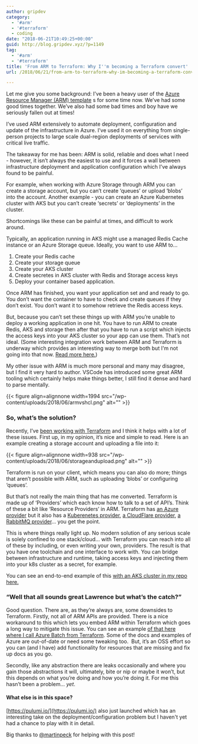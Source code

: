 ```yaml
---
author: gripdev
category:
  - '#arm'
  - '#terraform'
  - coding
date: "2018-06-21T10:49:25+00:00"
guid: http://blog.gripdev.xyz/?p=1149
tag:
  - '#arm'
  - '#terraform'
title: 'From ARM to Terraform: Why I''m becoming a Terraform convert'
url: /2018/06/21/from-arm-to-terraform-why-im-becoming-a-terraform-convert/

---
```

Let me give you some background: I’ve been a heavy user of the [Azure Resource Manager (ARM) template](https://docs.microsoft.com/en-us/azure/azure-resource-manager/resource-group-overview) s for some time now. We’ve had some good times together. We’ve also had some bad times and boy have we seriously fallen out at times!

I’ve used ARM extensively to automate deployment, configuration and update of the infrastructure in Azure. I’ve used it on everything from single-person projects to large scale dual-region deployments of services with critical live traffic.

The takeaway for me has been: ARM is solid, reliable and does what I need - however, it isn’t always the easiest to use and it forces a wall between infrastructure deployment and application configuration which I’ve always found to be painful.

For example, when working with Azure Storage through ARM you can create a storage account, but you can’t create ‘queues’ or upload ‘blobs’ into the account. Another example - you can create an Azure Kubernetes cluster with AKS but you can’t create ‘secrets’ or ‘deployments’ in the cluster.

Shortcomings like these can be painful at times, and difficult to work around.

Typically, an application running in AKS might use a managed Redis Cache instance or an Azure Storage queue. Ideally, you want to use ARM to…

1. Create your Redis cache
1. Create your storage queue
1. Create your AKS cluster
1. Create secretes in AKS cluster with Redis and Storage access keys
1. Deploy your container based application.

Once ARM has finished, you want your application set and and ready to go. You don’t want the container to have to check and create queues if they don’t exist. You don’t want it to somehow retrieve the Redis access keys.

But, because you can’t set these things up with ARM you’re unable to deploy a working application in one hit. You have to run ARM to create Redis, AKS and storage then after that you have to run a script which injects the access keys into your AKS cluster so your app can use them. That’s not ideal. (Some interesting integration work between ARM and Terraform is underway which provides an interesting way to merge both but I'm not going into that now. [Read more here.](https://azure.microsoft.com/en-us/blog/introducing-the-azure-terraform-resource-provider/))

My other issue with ARM is much more personal and many may disagree, but I find it very hard to author. VSCode has introduced some great ARM tooling which certainly helps make things better, I still find it dense and hard to parse mentally.

{{< figure align=alignnone width=1994 src="/wp-content/uploads/2018/06/armvshcl.png" alt="" >}}

### So, what’s the solution?

Recently, I’ve [been working with Terraform](https://www.terraform.io/) and I think it helps with a lot of these issues. First up, in my opinion, it’s nice and simple to read. Here is an example creating a storage account and uploading a file into it:

{{< figure align=alignnone width=938 src="/wp-content/uploads/2018/06/storageandupload.png" alt="" >}}

Terraform is run on your client, which means you can also do more; things that aren’t possible with ARM, such as uploading ‘blobs’ or configuring ‘queues’.

But that’s not really the main thing that has me converted. Terraform is made up of ‘Providers’ which each know how to talk to a set of API’s. Think of these a bit like ‘Resource Providers’ in ARM. Terraform has [an Azure provider](https://www.terraform.io/docs/providers/azurerm/index.html) but it also has a [Kuberenetes provider](https://www.terraform.io/docs/providers/kubernetes/index.html), [a CloudFlare provider](https://www.terraform.io/docs/providers/cloudflare/index.html), [a RabbitMQ provider](https://www.terraform.io/docs/providers/rabbitmq/index.html)… you get the point.

This is where things really light up. No modern solution of any serious scale is solely confined to one stack/cloud… with Terraform you can reach into all of these by including, or even writing your own, providers. The result is that you have one toolchain and one interface to work with. You can bridge between infrastructure and runtime, taking access keys and injecting them into your k8s cluster as a secret, for example.

You can see an end-to-end example of this [with an AKS cluster in my repo here.](https://github.com/lawrencegripper/azure-aks-terraform)

### “Well that all sounds great Lawrence but what’s the catch?”

Good question. There are, as they’re always are, some downsides to Terraform. Firstly, not all of ARM APIs are provided. There is a nice workaround to this which lets you embed ARM within Terraform which goes a long way to mitigate this issue. You can see an example [of that here where I call Azure Batch from Terraform](https://github.com/lawrencegripper/ion/blob/f52f242dc368cb27f09423aac503eb522e6c3c79/deployment/azurebatch/azurebatch.tf). Some of the docs and examples of Azure are out-of-date or need some tweaking too.  But, it’s an OSS effort so you can (and I have) add functionality for resources that are missing and fix up docs as you go.

Secondly, like any abstraction there are leaks occasionally and where you gain those abstractions it will, ultimately, bite or nip or maybe it won’t, but this depends on what you’re doing and how you’re doing it. For me this hasn’t been a problem… _yet_.

#### What else is in this space?

 [https://pulumi.io/](https://pulumi.io/) also just launched which has an interesting take on the deployment/configuration problem but I haven't yet had a chance to play with it in detail.

Big thanks to [@martinpeck](https://twitter.com/martinpeck) for helping with this post!
